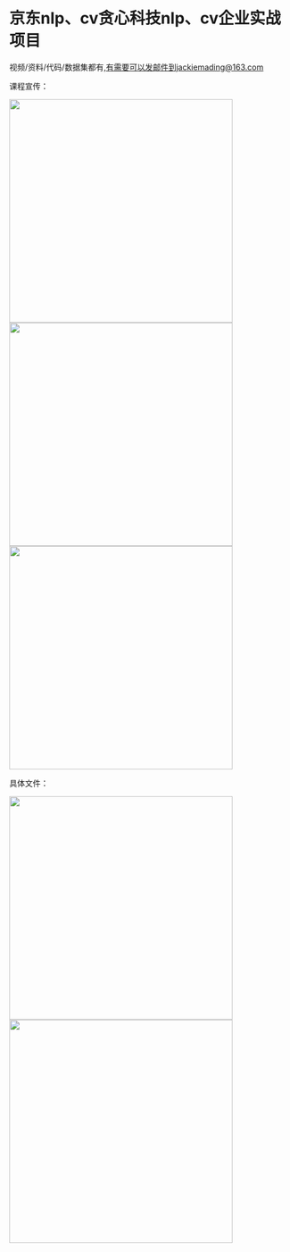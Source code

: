 # 京东nlp、cv贪心科技nlp、cv企业实战项目
视频/资料/代码/数据集都有,有需要可以发邮件到jackiemading@163.com

课程宣传：


<img src="https://github.com/dingtom/jingdong_tanxin_NLP_CV/blob/main/%E8%AF%BE%E7%A8%8B%E7%9B%AE%E5%BD%95/2.png" width=400>

<img src="https://github.com/dingtom/jingdong_tanxin_NLP_CV/blob/main/%E8%AF%BE%E7%A8%8B%E7%9B%AE%E5%BD%95/3.png" width=400>

<img src="https://github.com/dingtom/jingdong_tanxin_NLP_CV/blob/main/%E8%AF%BE%E7%A8%8B%E7%9B%AE%E5%BD%95/4.png" width=400>

具体文件：


<img src="https://github.com/dingtom/jingdong_tanxin_NLP_CV/blob/main/%E8%AF%BE%E7%A8%8B%E7%9B%AE%E5%BD%95/nlp.PNG" width=400>

<img src="https://github.com/dingtom/jingdong_tanxin_NLP_CV/blob/main/%E8%AF%BE%E7%A8%8B%E7%9B%AE%E5%BD%95/cv.PNG" width=400>
